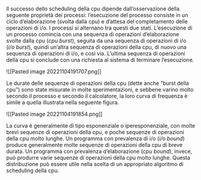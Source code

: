 Il successo dello scheduling della cpu dipende dall’osservazione della seguente proprietà dei processi: l’esecuzione del processo consiste in un ciclo d’elaborazione (svolta dalla cpu) e d’attesa del completamento delle operazioni di i/o. I processi si alternano tra questi due stati. L’esecuzione di un processo comincia con una sequenza di operazioni d’elaborazione svolte dalla cpu (_cpu_ _burst_), seguita da una sequenza di operazioni di i/o (_i/o_ _burst_), quindi un’altra sequenza di operazioni della cpu, di nuovo una sequenza di operazioni di i/o, e così via. L’ultima sequenza di operazioni della cpu si conclude con una richiesta al sistema di terminare l’esecuzione.

![[Pasted image 20221104191707.png]]

Le durate delle sequenze di operazioni della cpu (dette anche “burst della cpu”) sono state misurate in molte sperimentazioni, e sebbene varino molto secondo il processo e secondo il calcolatore, la loro curva di frequenza è simile a quella illustrata nella seguente figura. 

![[Pasted image 20221104191854.png]]

La curva è generalmente di tipo esponenziale o iperesponenziale, con molte brevi sequenze di operazioni della cpu, e poche sequenze di operazioni della cpu molto lunghe. Un programma con prevalenza di i/o (_i/o_ _bound_) produce generalmente molte sequenze di operazioni della cpu di breve durata. Un programma con prevalenza d’elaborazione (_cpu_ _bound_), invece, può produrre varie sequenze di operazioni della cpu molto lunghe. Questa distribuzione può essere utile nella scelta di un appropriato algoritmo di scheduling della cpu.
